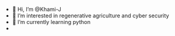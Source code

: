 - 👋 Hi, I’m @Khami-J
- 👀 I’m interested in regenerative agriculture and cyber security
- 🌱 I’m currently learning python
- 
<!---
Khami-J/Khami-J is a ✨ special ✨ repository because its `README.md` (this file) appears on your GitHub profile.
You can click the Preview link to take a look at your changes.
--->
